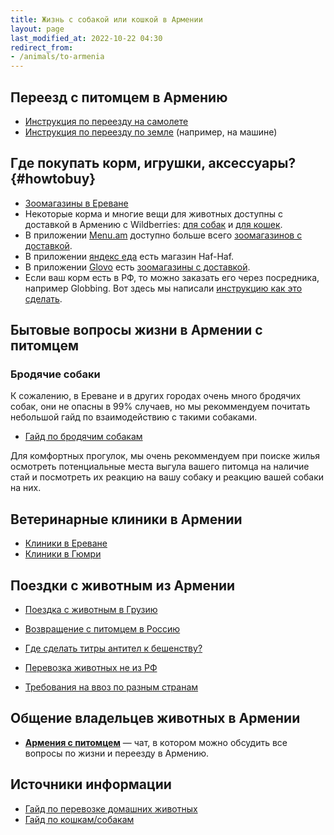 ```yaml
---
title: Жизнь с собакой или кошкой в Армении
layout: page
last_modified_at: 2022-10-22 04:30
redirect_from:
- /animals/to-armenia
---
```


## Переезд с питомцем в Армению

- [Инструкция по переезду на самолете](/animals/flight-to-armenia.md)
- [Инструкция по переезду по земле](/animals/ground-to-armenia.md) (например, на машине)

## Где покупать корм, игрушки, аксессуары? {#howtobuy}

- [Зоомагазины в Ереване](/animals/shops-yerevan.md)
- Некоторые корма и многие вещи для животных доступны с доставкой в Армению с Wildberries:
  [для собак](https://am.wildberries.ru/catalog?category=16438&sort=popular) и
  [для кошек](https://am.wildberries.ru/catalog?category=16347&sort=popular).
- В приложении [Menu.am](https://menu.am/ru) доступно больше всего
  [зоомагазинов с доставкой](https://menu.am/ru/shops?filters=pet-food).
- В приложении [яндекс еда](https://eats.yandex.com/ru-am/Yerevan/r/haf-haf) есть магазин Haf-Haf.
- В приложении [Glovo](https://glovoapp.com/am/) есть
  [зоомагазины с доставкой](https://glovoapp.com/am/en/yerevan/shops-and-gifts_1554/pet-shop_35518/).
- Если ваш корм есть в РФ, то можно заказать его через посредника, например Globbing. Вот здесь мы написали
  [инструкцию как это сделать](/delivery/globbing-from-russia.md).

## Бытовые вопросы жизни в Армении с питомцем

### Бродячие собаки

К сожалению, в Ереване и в других городах очень много бродячих собак, они не опасны в 99% случаев, но
мы рекоммендуем почитать небольшой гайд по взаимодействию с такими собаками.

- [Гайд по бродячим собакам](https://canis-shamanis.com/streetdogs)

Для комфортных прогулок, мы очень рекоммендуем при поиске жилья осмотреть потенциальные места выгула вашего питомца
на наличие стай и посмотреть их реакцию на вашу собаку и реакцию вашей собаки на них.

## Ветеринарные клиники в Армении

- [Клиники в Ереване](/animals/vetclinics.md#yerevan)
- [Клиники в Гюмри](/animals/vetclinics.md#gyumri)

## Поездки с животным из Армении

- [Поездка с животным в Грузию](/animals/to-georgia.md)
- [Возвращение с питомцем в Россию](/animals/return-to-russia.md)

- [Где сделать титры антител к бешенству?](/animals/rabies-titers.md#лаборатории-в-армении)
- [Перевозка животных не из РФ](https://app.simplenote.com/p/rNbbPH)
- [Требования на ввоз по разным странам](https://app.simplenote.com/p/Bfndg9)

## Общение владельцев животных в Армении

- **[Армения с питомцем](https://t.me/armenia_pets)** — чат, в котором можно обсудить все вопросы
  по жизни и переезду в Армению.

## Источники информации

- [Гайд по перевозке домашних животных](https://app.simplenote.com/p/8m020X)
- [Гайд по кошкам/собакам](https://docs.google.com/document/d/11rGMd9-e0LQL-VJyiDuVLjdosSIQl1QlHDPxwIX6O6o/edit#heading=h.9ht2i1bssg39)
